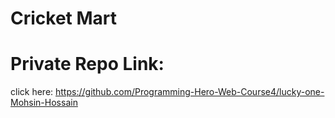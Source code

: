 # Cricket Mart

# **Private Repo Link:** 

click here: https://github.com/Programming-Hero-Web-Course4/lucky-one-Mohsin-Hossain